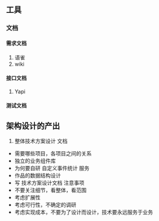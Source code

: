## 工具

### 文档

#### 需求文档
1. 语雀
2. wiki

#### 接口文档
1. Yapi 

#### 测试文档


## 架构设计的产出
1. 整体技术方案设计 文档
- 需要哪些项目，各项目之间的关系 
- 独立的业务组件库
- 为何要自研 自定义事件统计 服务
- 作品的数据结构设计
- 写 技术方案设计文档
注意事项  
- 不要关注细节，看整体，看范围
- 考虑扩展性
- 考虑可行性，不确定的调研
- 考虑实现成本，不要为了设计而设计，技术要永远服务于业务